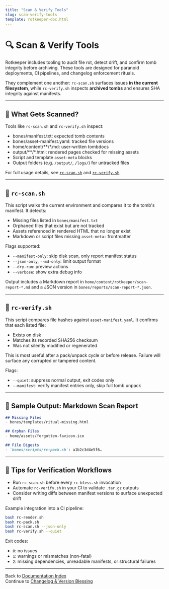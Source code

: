 ```yaml
---
title: "Scan & Verify Tools"
slug: scan-verify-tools
template: rotkeeper-doc.html
---
```

<!-- asset-meta: { name: "scan-verify-tools.md", version: "v0.1.0" } -->

# 🔍 Scan & Verify Tools

Rotkeeper includes tooling to audit file rot, detect drift, and confirm tomb integrity before archiving. These tools are designed for paranoid deployments, CI pipelines, and changelog enforcement rituals.

They complement one another: `rc-scan.sh` surfaces issues **in the current filesystem**, while `rc-verify.sh` inspects **archived tombs** and ensures SHA integrity against manifests.

---

## 📂 What Gets Scanned?

Tools like `rc-scan.sh` and `rc-verify.sh` inspect:

- bones/manifest.txt: expected tomb contents
- bones/asset-manifest.yaml: tracked file versions
- home/content/**/*.md: user-written tombdocs
- output/**/*.html: rendered pages checked for missing assets
- Script and template `asset-meta` blocks
- Output folders (e.g. `/output/`, `/logs/`) for untracked files

For full usage details, see [`rc-scan.sh`](../bones/scripts/rc-scan.md) and [`rc-verify.sh`](../bones/scripts/rc-verify.md).

---

## 🧪 `rc-scan.sh`

This script walks the current environment and compares it to the tomb's manifest. It detects:

- Missing files listed in `bones/manifest.txt`
- Orphaned files that exist but are not tracked
- Assets referenced in rendered HTML that no longer exist
- Markdown or script files missing `asset-meta:` frontmatter

Flags supported:
- `--manifest-only`: skip disk scan, only report manifest status
- `--json-only`, `--md-only`: limit output format
- `--dry-run`: preview actions
- `--verbose`: show extra debug info

Output includes a Markdown report in `home/content/rotkeeper/scan-report-*.md` and a JSON version in `bones/reports/scan-report-*.json`.

---

## 📏 `rc-verify.sh`

This script compares file hashes against `asset-manifest.yaml`. It confirms that each listed file:

- Exists on disk
- Matches its recorded SHA256 checksum
- Was not silently modified or regenerated

This is most useful after a pack/unpack cycle or before release. Failure will surface any corrupted or tampered content.

Flags:
- `--quiet`: suppress normal output, exit codes only
- `--manifest`: verify manifest entries only, skip full tomb unpack

---

## 🧾 Sample Output: Markdown Scan Report

```markdown
## Missing Files
- bones/templates/ritual-missing.html

## Orphan Files
- home/assets/forgotten-favicon.ico

## File Digests
- `bones/scripts/rc-pack.sh`: a1b2c3d4e5f6…
```

---

## 🧠 Tips for Verification Workflows

- Run `rc-scan.sh` before every `rc-bless.sh` invocation
- Automate `rc-verify.sh` in your CI to validate `.tar.gz` outputs
- Consider writing diffs between manifest versions to surface unexpected drift

Example integration into a CI pipeline:

```bash
bash rc-render.sh
bash rc-pack.sh
bash rc-scan.sh --json-only
bash rc-verify.sh --quiet
```

Exit codes:
- `0`: no issues
- `1`: warnings or mismatches (non-fatal)
- `2`: missing dependencies, unreadable manifests, or structural failures

---

Back to [Documentation Index](index.md)  
Continue to [Changelog & Version Blessing](changelog-blessing.md)

<!--
LIMERICK

A scanner inspected the tomb,  
Declared certain headers in gloom.  
It flagged them with care,  
Some vanished, some bare—  
And verified files in the room.

SORA PROMPT

"a decaying command-line scanner analyzing a digital tomb's manifest, ghostly metadata scrolling past, flickering with errors and confirmations"
-->
